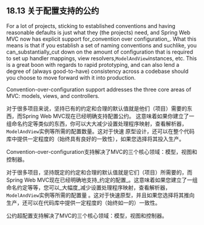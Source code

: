 ## 18.13 关于配置支持的公约

For a lot of projects, sticking to established conventions and having reasonable defaults is just what they \(the projects\) need, and Spring Web MVC now has explicit support for_convention over configuration_. What this means is that if you establish a set of naming conventions and suchlike, you can\_substantially\_cut down on the amount of configuration that is required to set up handler mappings, view resolvers,`ModelAndView`instances, etc. This is a great boon with regards to rapid prototyping, and can also lend a degree of \(always good-to-have\) consistency across a codebase should you choose to move forward with it into production.

Convention-over-configuration support addresses the three core areas of MVC: models, views, and controllers.

对于很多项目来说，坚持已有的约定和合理的默认值就是他们（项目）需要的东西，而Spring Web MVC现在已经明确支持配置公约。 这意味着如果你建立了一组命名约定等类似的东西，你可以大大减少设置处理程序映射，查看解析器，`ModelAndView`实例等所需的配置数量。这对于快速 原型设计，还可以在整个代码库中提供一定程度的（始终具有良好的一致性），如果您选择将其投入生产。

Convention-over-configuration支持解决了MVC的三个核心领域：模型，视图和控制器。

对于很多项目，坚持既定的约定和合理的默认值就是它们（项目）所需要的，而Spring Web MVC现在已经明确地支持_约定的配置_。这意味着如果您建立了一组命名约定等等，您可以_大幅度_减少设置处理程序映射，查看解析器，`ModelAndView`实例等所需的配置量 。这对于快速原型，并且如果您选择将其推向生产，还可以在代码库中提供一定程度的（始终如一的）一致性。

公约超配置支持解决了MVC的三个核心领域：模型，视图和控制器。

